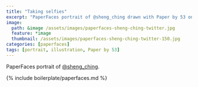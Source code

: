 ```yaml
---
title: "Taking selfies"
excerpt: "PaperFaces portrait of @sheng_ching drawn with Paper by 53 on an iPad."
image: 
  path: &image /assets/images/paperfaces-sheng-ching-twitter.jpg 
  feature: *image
  thumbnail: /assets/images/paperfaces-sheng-ching-twitter-150.jpg
categories: [paperfaces]
tags: [portrait, illustration, Paper by 53]
---
```


PaperFaces portrait of [@sheng_ching](https://twitter.com/sheng_ching).

{% include boilerplate/paperfaces.md %}
